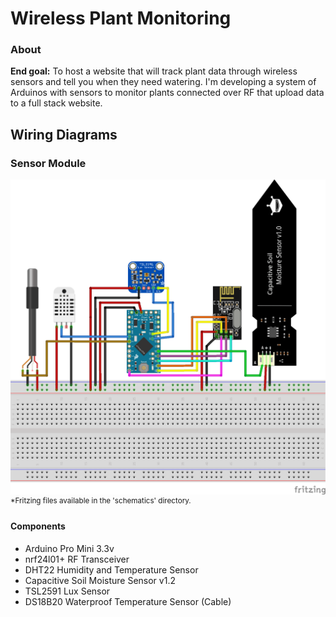 # Wireless Plant Monitoring
### About
**End goal:** To host a website that will track plant data through wireless sensors and tell you when they need watering.
I'm developing a system of Arduinos with sensors to monitor plants connected over RF that upload data to a full stack website.

## Wiring Diagrams
### Sensor Module
![Fritzing Breadboard Wiring Diagram](https://github.com/Matthew-Hubbard/Plant_Monitor_Project/blob/master/schematics/Plant_Monitoring_Project_v1.0_bb.png)
<sup>\*Fritzing files available in the 'schematics' directory.</sup>
#### Components
- Arduino Pro Mini 3.3v
- nrf24l01+ RF Transceiver
- DHT22 Humidity and Temperature Sensor
- Capacitive Soil Moisture Sensor v1.2
- TSL2591 Lux Sensor
- DS18B20 Waterproof Temperature Sensor (Cable)


